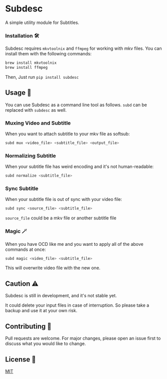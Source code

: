 
# Subdesc
A simple utility module for Subtitles.

### Installation 🛠️
Subdesc requires `mkvtoolnix` and `ffmpeg` for working with mkv files. You can install them with the following commands:
```bash
brew install mkvtoolnix
brew install ffmpeg
```
Then, Just run `pip install subdesc`

## Usage 🍿
You can use Subdesc as a command line tool as follows. `subd` can be replaced with `subdesc` as well.

### Muxing Video and Subtitle
When you want to attach subtitle to your mkv file as softsub:
```bash
subd mux <video_file> <subtitle_file> <output_file>
```

### Normalizing Subtitle
When your subtitle file has weird encoding and it's not human-readable:
```bash
subd normalize <subtitle_file>
```

### Sync Subtitle
When your subtitle file is out of sync with your video file:
```bash
subd sync <source_file> <subtitle_file>
```
`source_file` could be a mkv file or another subtitle file


### Magic 🪄
When you have OCD like me and you want to apply all of the above commands at once:
```bash
subd magic <video_file> <subtitle_file>
```
This will overwrite video file with the new one.

## Caution ⚠️
Subdesc is still in development, and it's not stable yet.

It could delete your input files in case of interruption. So please take a backup and use it at your own risk.


## Contributing 🤝
Pull requests are welcome. For major changes, please open an issue first to discuss what you would like to change.


## License 📄
[MIT](https://choosealicense.com/licenses/mit/)
